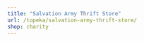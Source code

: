 ```yaml
---
title: "Salvation Army Thrift Store"
url: /topeka/salvation-army-thrift-store/
shop: charity
---
```

